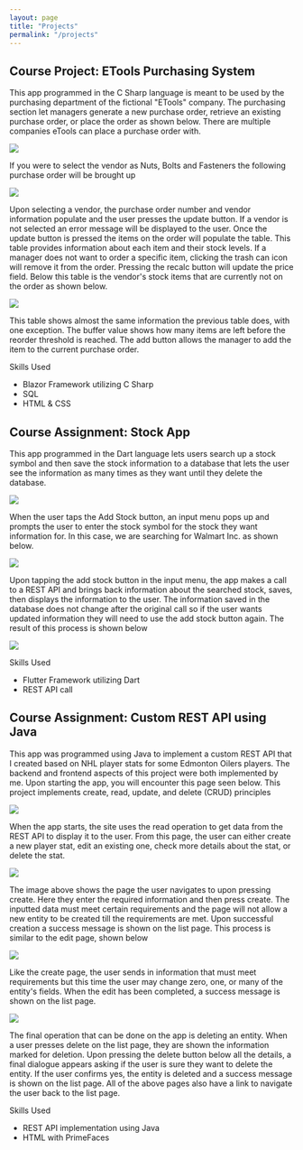 ```yaml
---
layout: page
title: "Projects"
permalink: "/projects"
---
```


<h2>Course Project: ETools Purchasing System </h2>
<p>This app programmed in the C Sharp language is meant to be used by the purchasing department
of the fictional "ETools" company. The purchasing section let managers generate a new purchase order,
retrieve an existing purchase order, or place the order as shown below. There are multiple companies
eTools can place a purchase order with.</p>
<img src="img/etoolsscreenshot1.png">
<p>If you were to select the vendor as Nuts, Bolts and Fasteners the following purchase order will be brought up</p>
<img src="img/etoolsscreenshot2.png">
<p>Upon selecting a vendor, the purchase order number and vendor information populate and the user presses the update button.
If a vendor is not selected an error message will be displayed to the user. Once the update button is pressed the items on the order
will populate the table. This table provides information about each item and their stock levels. If a manager does not want to order
a specific item, clicking the trash can icon will remove it from the order. Pressing the recalc button will update the price field. Below this table is the vendor's stock items that are currently not on the order as shown below.</p>
<img src="img/etoolsscreenshot3.png">
<p>This table shows almost the same information the previous table does, with one exception. The buffer value shows how many items are left
before the reorder threshold is reached. The add button allows the manager to add the item to the current purchase order.</p>


<p>Skills Used</p>
<ul>
    <li>Blazor Framework utilizing C Sharp</li>
    <li>SQL</li>
    <li>HTML & CSS</li>
</ul>

<h2>Course Assignment: Stock App</h2>
<p>This app programmed in the Dart language lets users search up a stock symbol and then save the stock information to a database that lets the user see the information as many times as they want until they delete the database.</p>
<img src="img/dartscreenshot1.png">
<p>When the user taps the Add Stock button, an input menu pops up and prompts the user to enter the stock symbol for the stock they want information for. In this case, we are searching for Walmart Inc. as shown below.</p>
<img src="img/dartscreenshot2.png">
<p>Upon tapping the add stock button in the input menu, the app makes a call to a REST API and brings back information about the searched stock, saves, then displays the information to the user. The information saved in the database does not change after the original call so if the user wants updated information they will need to use the add stock button again. The result of this process is shown below</p>
<img src="/img/dartscreenshot3.png">


<p>Skills Used</p>
<ul>
    <li>Flutter Framework utilizing Dart</li>
    <li>REST API call</li>
</ul>

<h2>Course Assignment: Custom REST API using Java</h2>
<p>This app was programmed using Java to implement a custom REST API that I created based on NHL player stats for some Edmonton Oilers players.
The backend and frontend aspects of this project were both implemented by me. Upon starting the app, you will encounter this page seen below. This project implements create, read, update, and delete (CRUD) principles</p>
<img src="/img/javascreenshot1.png">
<p>When the app starts, the site uses the read operation to get data from the REST API to display it to the user. From this page, the user can either create a new player stat, edit an existing one, check more details about the stat, or delete the stat.</p>
<img src="/img/javascreenshot2.png">
<p>The image above shows the page the user navigates to upon pressing create. Here they enter the required information and then press create.
The inputted data must meet certain requirements and the page will not allow a new entity to be created till the requirements are met. Upon
successful creation a success message is shown on the list page. This process is similar to the edit page, shown below</p>
<img src="/img/javascreenshot3.png">
<p>Like the create page, the user sends in information that must meet requirements but this time the user may change zero, one, or many of the
entity's fields. When the edit has been completed, a success message is shown on the list page.</p>
<img src="img/javascreenshot4.png">
<p>The final operation that can be done on the app is deleting an entity. When a user presses delete on the list page, they are shown the information marked for deletion. Upon pressing the delete button below all the details, a final dialogue appears asking if the user is sure
they want to delete the entity. If the user confirms yes, the entity is deleted and a success message is shown on the list page. All of the above pages also have a link to navigate the user back to the list page.</p>

<p>Skills Used</p>
<ul>
    <li>REST API implementation using Java</li>
    <li>HTML with PrimeFaces</li>
</ul>